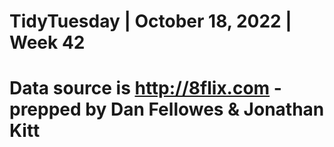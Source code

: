 # TidyTuesday | October 18, 2022 | Week 42
# Data source is http://8flix.com - prepped by Dan Fellowes & Jonathan Kitt
